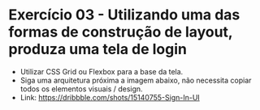# Exercício 03 - Utilizando uma das formas de construção de layout, produza uma tela de login

- Utilizar CSS Grid ou Flexbox para a base da tela.
- Siga uma arquitetura próxima a imagem abaixo, não necessita copiar todos os elementos visuais / design.
- Link: https://dribbble.com/shots/15140755-Sign-In-UI
